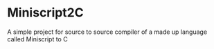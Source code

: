 # Miniscript2C
A simple project for source to source compiler of a made up language called Miniscript to C

